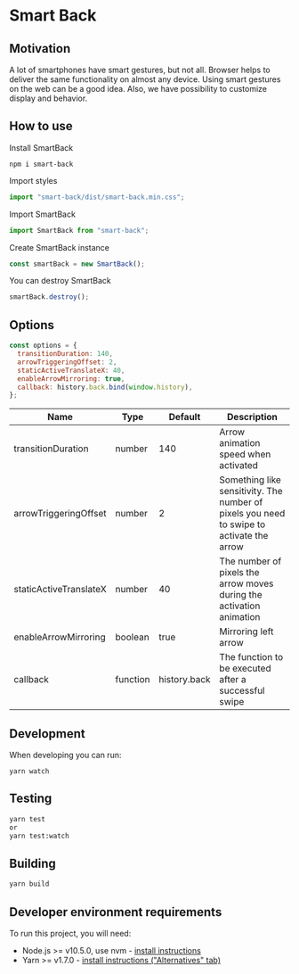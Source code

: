 # Smart Back

## Motivation

A lot of smartphones have smart gestures, but not all. Browser helps to deliver the same functionality on almost any device. Using smart gestures on the web can be a good idea. Also, we have possibility to customize display and behavior.

## How to use

Install SmartBack

```shell
npm i smart-back
```

Import styles

```js
import "smart-back/dist/smart-back.min.css";
```

Import SmartBack

```js
import SmartBack from "smart-back";
```

Create SmartBack instance

```js
const smartBack = new SmartBack();
```

You can destroy SmartBack

```js
smartBack.destroy();
```

## Options

```js
const options = {
  transitionDuration: 140,
  arrowTriggeringOffset: 2,
  staticActiveTranslateX: 40,
  enableArrowMirroring: true,
  callback: history.back.bind(window.history),
};
```

| Name                   | Type     | Default      | Description                                                                              |
| ---------------------- | -------- | ------------ | ---------------------------------------------------------------------------------------- |
| transitionDuration     | number   | 140          | Arrow animation speed when activated                                                     |
| arrowTriggeringOffset  | number   | 2            | Something like sensitivity. The number of pixels you need to swipe to activate the arrow |
| staticActiveTranslateX | number   | 40           | The number of pixels the arrow moves during the activation animation                     |
| enableArrowMirroring   | boolean  | true         | Mirroring left arrow                                                                     |
| callback               | function | history.back | The function to be executed after a successful swipe                                     |

## Development

When developing you can run:

```
yarn watch
```

## Testing

```sh
yarn test
or
yarn test:watch
```

## Building

```sh
yarn build
```

## Developer environment requirements

To run this project, you will need:

- Node.js >= v10.5.0, use nvm - [install instructions](https://github.com/creationix/nvm#install-script)
- Yarn >= v1.7.0 - [install instructions ("Alternatives" tab)](https://yarnpkg.com/en/docs/install#alternatives-rc)
